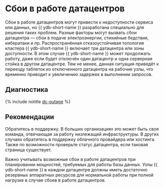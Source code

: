 # Сбои в работе датацентров

Сбои в работе датацентров могут привести к недоступности сервиса или данных, но {{ ydb-short-name }} разработана специально для решения таких проблем. Разные факторы могут вызвать сбои датацентра — сбои в подаче электроэнергии, стихийные бедствия, кибератаки и пр. Распространённая отказоустойчивая топология кластера {{ ydb-short-name }} включает три датацентра или зоны доступности. В этом случае {{ ydb-short-name }} может продолжать работу, даже если будет отключён один датацентр и одна серверная стойка в другом датацентре. Тем не менее, данная ситуация приведёт к переезду таблеток из отключенного датацентра на рабочие узлы, что временно приводит к увеличению задержек в выполнении запросов.

## Диагностика

<!-- The include is added to allow partial overrides in overlays  -->
{% include notitle [dc-outage](_includes/dc-outage.md) %}

## Рекомендации

Обратитесь в поддержку. В больших организациях это может быть своя команда, отвечающая за работу низлежащей инфраструктуры. В других случаях обратитесь в поддержку облачного провайдера или хостинга. Также по возможности проверьте статус датацентра, если таковая страница существует.

Важно учитывать возможные сбои в работе датацентров при планировании мощностей, требуемых для работы базы данных. Узлы {{ ydb-short-name }} в каждом датацентре должны иметь достаточно резервных аппаратных ресурсов для нормальной работы при полной нагрузке в случае сбоев в работе датацентров.
